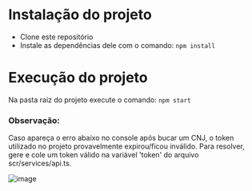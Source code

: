 # Instalação do projeto

* Clone este repositório
* Instale as dependências dele com o comando: `npm install`

# Execução do projeto

Na pasta raiz do projeto execute o comando: `npm start`

### Observação:
Caso apareça o erro abaixo no console após bucar um CNJ, o token utilizado no projeto provavelmente expirou/ficou inválido. Para resolver, gere e cole um token válido na variável 'token' do arquivo scr/services/api.ts.

![image](https://user-images.githubusercontent.com/82273361/162343745-5c0d1717-adac-48c6-9a62-78681a5a04a4.png)

